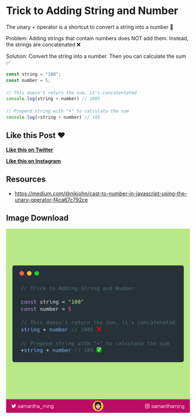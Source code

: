 # Trick to Adding String and Number

The unary + operator is a shortcut to convert a string into a number 🤩

Problem: Adding strings that contain numbers does NOT add them. Instead, the strings are concatenated ❌

Solution: Convert the string into a number. Then you can calculate the sum ✅


```javascript
const string = "100";
const number = 5;

// This doesn't return the sum, it's concatentated
console.log(string + number) // 1005

// Prepend string with "+" to calculate the sum
console.log(+string + number) // 105
```

## Like this Post ❤️

**[Like this on Twitter](https://twitter.com/samantha_ming/status/980157046698909696)**

**[Like this on Instagram](https://www.instagram.com/p/Bg_54HGAT-f/?taken-by=samanthaming)**


## Resources

- https://medium.com/@nikjohn/cast-to-number-in-javascript-using-the-unary-operator-f4ca67c792ce


## Image Download

![Download](9-trick-to-add-string-and-number.png)
